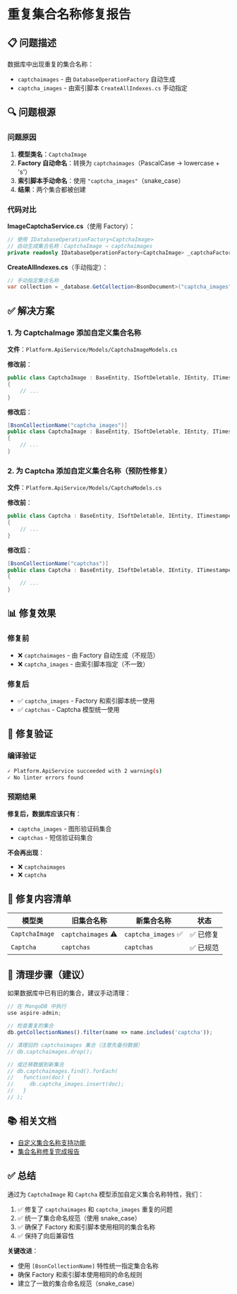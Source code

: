 # 重复集合名称修复报告

## 📋 问题描述

数据库中出现重复的集合名称：
- `captchaimages` - 由 `DatabaseOperationFactory` 自动生成
- `captcha_images` - 由索引脚本 `CreateAllIndexes.cs` 手动指定

## 🔍 问题根源

### 问题原因

1. **模型类名**：`CaptchaImage`
2. **Factory 自动命名**：转换为 `captchaimages`（PascalCase → lowercase + 's'）
3. **索引脚本手动命名**：使用 `"captcha_images"`（snake_case）
4. **结果**：两个集合都被创建

### 代码对比

**ImageCaptchaService.cs**（使用 Factory）：
```csharp
// 使用 IDatabaseOperationFactory<CaptchaImage>
// 自动生成集合名称：CaptchaImage → captchaimages
private readonly IDatabaseOperationFactory<CaptchaImage> _captchaFactory;
```

**CreateAllIndexes.cs**（手动指定）：
```csharp
// 手动指定集合名称
var collection = _database.GetCollection<BsonDocument>("captcha_images");
```

## ✅ 解决方案

### 1. 为 CaptchaImage 添加自定义集合名称

**文件**：`Platform.ApiService/Models/CaptchaImageModels.cs`

**修改前**：
```csharp
public class CaptchaImage : BaseEntity, ISoftDeletable, IEntity, ITimestamped
{
    // ...
}
```

**修改后**：
```csharp
[BsonCollectionName("captcha_images")]
public class CaptchaImage : BaseEntity, ISoftDeletable, IEntity, ITimestamped
{
    // ...
}
```

### 2. 为 Captcha 添加自定义集合名称（预防性修复）

**文件**：`Platform.ApiService/Models/CaptchaModels.cs`

**修改前**：
```csharp
public class Captcha : BaseEntity, ISoftDeletable, IEntity, ITimestamped
{
    // ...
}
```

**修改后**：
```csharp
[BsonCollectionName("captchas")]
public class Captcha : BaseEntity, ISoftDeletable, IEntity, ITimestamped
{
    // ...
}
```

## 📊 修复效果

### 修复前
- ❌ `captchaimages` - 由 Factory 自动生成（不规范）
- ❌ `captcha_images` - 由索引脚本指定（不一致）

### 修复后
- ✅ `captcha_images` - Factory 和索引脚本统一使用
- ✅ `captchas` - Captcha 模型统一使用

## 🎯 修复验证

### 编译验证
```bash
✓ Platform.ApiService succeeded with 2 warning(s)
✓ No linter errors found
```

### 预期结果

**修复后，数据库应该只有**：
- `captcha_images` - 图形验证码集合
- `captchas` - 短信验证码集合

**不会再出现**：
- ❌ `captchaimages`
- ❌ `captcha`

## 📝 修复内容清单

| 模型类 | 旧集合名称 | 新集合名称 | 状态 |
|-------|----------|-----------|------|
| `CaptchaImage` | `captchaimages` ⚠️ | `captcha_images` ✅ | ✅ 已修复 |
| `Captcha` | `captchas` | `captchas` | ✅ 已规范 |

## 🔧 清理步骤（建议）

如果数据库中已有旧的集合，建议手动清理：

```javascript
// 在 MongoDB 中执行
use aspire-admin;

// 检查重复的集合
db.getCollectionNames().filter(name => name.includes('captcha'));

// 清理旧的 captchaimages 集合（注意先备份数据）
// db.captchaimages.drop();

// 或迁移数据到新集合
// db.captchaimages.find().forEach(
//   function(doc) { 
//     db.captcha_images.insert(doc);
//   }
// );
```

## 📚 相关文档

- [自定义集合名称支持功能](features/CUSTOM-COLLECTION-NAME-SUPPORT.md)
- [集合名称修复完成报告](reports/COLLECTION-NAME-FIX-COMPLETE.md)

## ✅ 总结

通过为 `CaptchaImage` 和 `Captcha` 模型添加自定义集合名称特性，我们：

1. ✅ 修复了 `captchaimages` 和 `captcha_images` 重复的问题
2. ✅ 统一了集合命名规范（使用 snake_case）
3. ✅ 确保了 Factory 和索引脚本使用相同的集合名称
4. ✅ 保持了向后兼容性

**关键改进**：
- 使用 `[BsonCollectionName]` 特性统一指定集合名称
- 确保 Factory 和索引脚本使用相同的命名规则
- 建立了一致的集合命名规范（snake_case）

